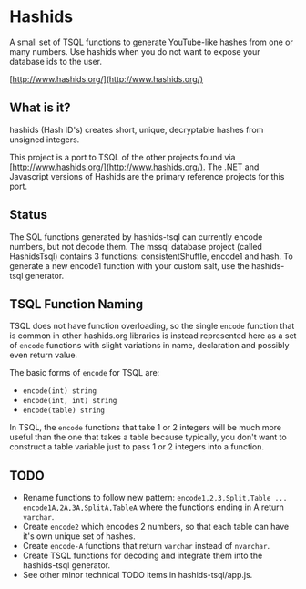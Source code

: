 # Hashids
A small set of TSQL functions to generate YouTube-like hashes from one or many numbers. 
Use hashids when you do not want to expose your database ids to the user.

[http://www.hashids.org/](http://www.hashids.org/)

## What is it?

hashids (Hash ID's) creates short, unique, decryptable hashes from unsigned integers.

This project is a port to TSQL of the other projects found via [http://www.hashids.org/](http://www.hashids.org/).
The .NET and Javascript versions of Hashids are the primary reference projects for this port.

## Status

The SQL functions generated by hashids-tsql can currently encode numbers, but not decode them. The mssql database 
project (called HashidsTsql) contains 3 functions: consistentShuffle, encode1 and hash. To generate a new encode1 
function with your custom salt, use the hashids-tsql generator.

## TSQL Function Naming

TSQL does not have function overloading, so the single `encode` function that is common in other hashids.org libraries
is instead represented here as a set of `encode` functions with slight variations in name, declaration and possibly even
return value.

The basic forms of `encode` for TSQL are:

- `encode(int) string`
- `encode(int, int) string`
- `encode(table) string`

In TSQL, the `encode` functions that take 1 or 2 integers will be much more useful than the one that takes a table
because typically, you don't want to construct a table variable just to pass 1 or 2 integers into a function.
   
## TODO

- Rename functions to follow new pattern: `encode1,2,3,Split,Table ... encode1A,2A,3A,SplitA,TableA` where the functions ending in A return `varchar`.
- Create `encode2` which encodes 2 numbers, so that each table can have it's own unique set of hashes.
- Create `encode-A` functions that return `varchar` instead of `nvarchar`.
- Create TSQL functions for decoding and integrate them into the hashids-tsql generator.
- See other minor technical TODO items in hashids-tsql/app.js.
